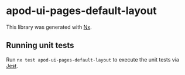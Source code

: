 # apod-ui-pages-default-layout

This library was generated with [Nx](https://nx.dev).

## Running unit tests

Run `nx test apod-ui-pages-default-layout` to execute the unit tests via [Jest](https://jestjs.io).
